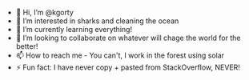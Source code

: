 - 👋 Hi, I’m @kgorty
- 👀 I’m interested in sharks and cleaning the ocean
- 🌱 I’m currently learning everything!
- 💞️ I’m looking to collaborate on whatever will chage the world for the better!
- 📫 How to reach me - You can't, I work in the forest using solar
- ⚡ Fun fact: I have never copy + pasted from StackOverflow, NEVER!
